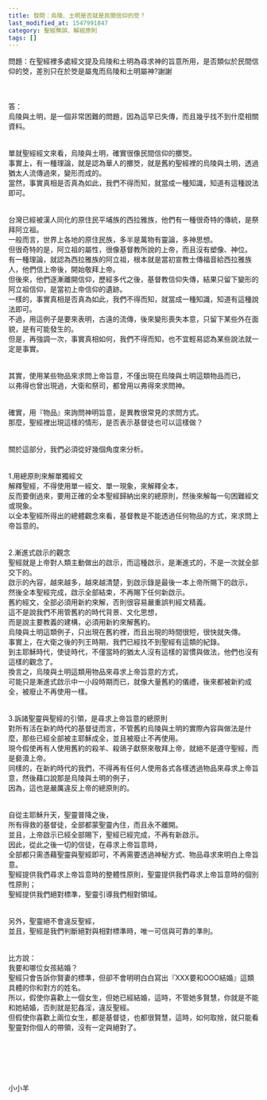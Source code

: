 ```yaml
---
title: 發問：烏陵、土明是否就是民間信仰的筊？
last_modified_at: 1547991847
category: 聖經無誤、解經原則
tags: []
---
```


<p>問題：在聖經裡多處經文提及烏陵和土明為尋求神的旨意所用，是否類似於民間信仰的筊，差別只在於筊是屬鬼而烏陵和土明屬神?謝謝<br/><!--more--><br/><br/><br/>答：<br/>烏陵與土明，是一個非常困難的問題，因為這早已失傳，而且幾乎找不到什麼相關資料。<br/><br/> <br/>單就聖經經文來看，烏陵與土明，確實很像民間信仰的擲筊。<br/>事實上，有一種理論，就是認為華人的擲筊，就是舊約聖經裡的烏陵與土明，透過猶太人流傳過來，變形而成的。<br/>當然，事實真相是否真為如此，我們不得而知，就當成一種知識，知道有這種說法即可。<br/><br/> <br/>台灣已經被漢人同化的原住民平埔族的西拉雅族，他們有一種很奇特的傳統，是祭拜阿立祖。<br/>一般而言，世界上各地的原住民族，多半是萬物有靈論，多神思想。<br/>但很奇特的是，阿立祖的屬性，很像基督教所說的上帝，而且沒有塑像、神位。<br/>有一種理論，就認為西拉雅族的阿立祖，根本就是當初宣教士傳福音給西拉雅族人，他們信上帝後，開始敬拜上帝。<br/>但後來，他們逐漸離開信仰，歷經多代之後，基督教信仰失傳，結果只留下變形的阿立祖信仰，是當初上帝信仰的遺跡。<br/>一樣的，事實真相是否真為如此，我們不得而知，就當成一種知識，知道有這種說法即可。<br/>不過，用這例子是要來表明，古遠的流傳，後來變形喪失本意，只留下某些外在面貌，是有可能發生的。<br/>但是，再強調一次，事實真相如何，我們不得而知，也不宜輕易認為某些說法就一定是事實。<br/><br/> <br/>其實，使用某些物品來求問上帝旨意，不僅出現在烏陵與土明這類物品而已，<br/>以弗得也曾出現過，大衛和祭司，都曾用以弗得來求問神。<br/><br/> <br/>確實，用『物品』來詢問神明旨意，是異教很常見的求問方式。<br/>那麼，聖經裡出現這樣的情形，是否表示基督徒也可以這樣做？<br/><br/> <br/>關於這部分，我們必須從好幾個角度來分析。<br/><br/> <br/>1.用總原則來解單獨經文<br/>解釋聖經，不得使用單一經文、單一現象，來解釋全本，<br/>反而要倒過來，要用正確的全本聖經歸納出來的總原則，然後來解每一句困難經文或現象。<br/>以全本聖經所得出的總體觀念來看，基督教是不能透過任何物品的方式，來求問上帝旨意的。<br/><br/> <br/>2.漸進式啟示的觀念<br/>聖經就是上帝對人類主動做出的啟示，而這種啟示，是漸進式的，不是一次就全部交下的。<br/>啟示的內容，越來越多，越來越清楚，到啟示錄是最後一本上帝所賜下的啟示，<br/>然後全本聖經完成，啟示全部結束，不再賜下任何新啟示。<br/>舊約經文，全部必須用新約來解，否則很容易嚴重誤判經文精義。<br/>這不是說我們不用管舊約的時代背景、文化思想，<br/>而是說主要教義的建構，必須用新約來解舊約。<br/>烏陵與土明這類例子，只出現在舊約裡，而且出現的時間很短，很快就失傳。<br/>事實上，在大衛之後的列王時期，我們已經找不到聖經有這類的紀錄。<br/>到主耶穌時代，使徒時代，不僅當時的猶太人沒有這樣的習慣與做法，他們也沒有這樣的觀念了。<br/>換言之，烏陵與土明這類用物品來尋求上帝旨意的方式，<br/>可能只是漸進式啟示中一小段時期而已，就像大量舊約的儀禮，後來都被新約成全，被廢止不再使用一樣。<br/><br/> <br/>3.訴諸聖靈與聖經的引領，是尋求上帝旨意的總原則<br/>對所有活在新約時代的基督徒而言，不管舊約烏陵與土明的實際內容與做法是什麼，那些已經全部被主耶穌成全，並且被廢止不再使用。<br/>現今假使再有人使用舊約的殺羊、殺鴿子獻祭來敬拜上帝，就絕不是遵守聖經，而是褻瀆上帝。<br/>同樣的，在新約時代的我們，不得再有任何人使用各式各樣透過物品來尋求上帝旨意，然後藉口說那是烏陵與土明的例子，<br/>因為，這也是嚴厲違反上帝的總原則的。<br/> <br/><br/>自從主耶穌升天，聖靈普降之後，<br/>所有得救的基督徒，全部都蒙聖靈內住，而且永不離開。<br/>並且，上帝啟示已經全部賜下，聖經已經完成，不再有新啟示。<br/>因此，從此之後一切的信徒，在尋求上帝旨意時，<br/>全部都只需憑藉聖靈與聖經即可，不再需要透過神秘方式、物品尋求來明白上帝旨意。<br/>聖經提供我們尋求上帝旨意時的整體性原則，聖靈提供我們尋求上帝旨意時的個別性原則；<br/>聖經提供我們絕對標準，聖靈引導我們相對領域。<br/> <br/><br/>另外，聖靈絕不會違反聖經，<br/>並且，聖經是我們判斷絕對與相對標準時，唯一可信與可靠的準則。<br/><br/> <br/>比方說：<br/>我要和哪位女孩結婚？<br/>聖經只會告訴你賢妻的標準，但卻不會明明白白寫出『XXX要和OOO結婚』這類具體的你和對方的姓名。<br/>所以，假使你喜歡上一個女生，但她已經結婚，這時，不管她多賢慧，你就是不能和她結婚，否則就是犯姦淫，違反聖經。<br/>但假使你喜歡上兩位女生，都是基督徒，也都很賢慧，這時，如何取捨，就只能看聖靈對你個人的帶領，沒有一定與絕對了。<br/> <br/> <br/><br/><br/><br/><br/>小小羊<br/><br/><br/><br/><br/><br/>
</p>